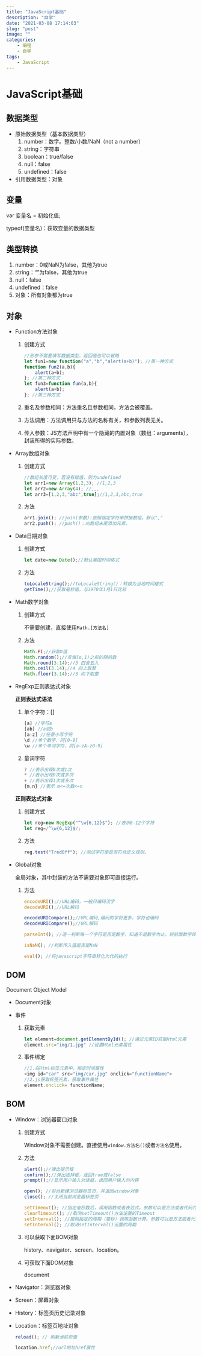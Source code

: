 ```yaml
---
title: "JavaScript基础"
description: "自学"
date: "2021-03-08 17:14:03"
slug: "post"
image: ""
categories:
    - 编程
    - 自学
tags:
    - JavaScript
---
```


# JavaScript基础

## 数据类型

* 原始数据类型（基本数据类型）
  1. number：数字。整数/小数/NaN（not a number）
  2. string：字符串
  3. boolean：true/false
  4. null：false
  5. undefined：false 
* 引用数据类型：对象

## 变量

var 变量名 = 初始化值;

typeof(变量名)：获取变量的数据类型

## 类型转换

1. number：0或NaN为false，其他为true
2. string：“”为false，其他为true
3. null：false
4. undefined：false
5. 对象：所有对象都为true

## 对象

* Function方法对象
  
  1. 创建方式
  
       ```javascript
       //形参不需要填写数据类型，返回值也可以省略
       let fun1=new function("a","b","alert(a+b)"); //第一种方式
       function fun2(a,b){
           alert(a+b);
       }; //第二种方式
       let fun3=function fun(a,b){
           alert(a+b);
       }; //第三种方式
       ```
  
  2. 重名及参数相同：方法重名且参数相同，方法会被覆盖。
  
  3. 方法调用：方法调用只与方法的名称有关，和参数列表无关。
  
  4. 传入参数：JS方法声明中有一个隐藏的内置对象（数组：arguments），封装所得的实际参数。
  
* Array数组对象

  1. 创建方式

     ```javascript
     //数组长度可变，若没有赋值，则为undefined
     let arr1=new Array(1,2,3); //1,2,3
     let arr2=new Array(4); //,,,
     let arr3=[1,2,3,"abc",true];//1,2,3,abc,true
     ```

  2. 方法
  
     ```javascript
     arr1.join(); //join(参数):按照指定字符串拼接数组。默认","
     arr2.push(); //push()：向数组末尾添加元素。
     ```
  
* Data日期对象

  1. 创建方式

     ```javascript
     let date=new Date();//默认美国时间格式
     ```

  2. 方法

     ```javascript
     toLocaleString();//toLocaleString()：转换为当地时间格式
     getTime();//获取毫秒值，与1970年1月1日比较
     ```

* Math数学对象

  1. 创建方式

     不需要创建，直接使用`Math.[方法名]`

  2. 方法

     ```javascript
     Math.PI;//获取π值
     Math.random();//反悔[o,1)之前的随机数
     Math.round(3.14);//3 四舍五入
     Math.ceil(3.14);//4 向上取整
     Math.floor(3.14);//3 向下取整
     ```

* RegExp正则表达式对象

  **正则表达式语法**

  1. 单个字符：[]

     ```javascript
     [a] //字符a
     [ab] //a或b
     [a-z] //任意小写字符
     \d //单个数字，同[0-9]
     \w //单个单词字符，同[a-zA-z0-9]
     ```

  2. 量词字符

     ```javascript
     ? //表示出现0次或1次
     * //表示出现0次或多次
     + //表示出现1次或多次
     {m,n} //表示 m<=次数<=n
     ```

  **正则表达式对象**

  1. 创建方式

     ```javascript
     let reg=new RegExp("^\w{6,12}$"); //表示6-12个字符
     let reg=/^\w{6,12}$/;
     ```

  2. 方法

     ```javascript
     reg.test("Tred0ff"); //测试字符串是否符合定义规则。
     ```

* Global对象

  全局对象，其中封装的方法不需要对象即可直接运行。

  1. 方法

     ```javascript
     encodeURI();//URL编码，一般只编码汉字
     decodeURI();//URL解码
     
     encodeURICompare();//URL编码,编码的字符更多，字符也编码
     decodeURICompare();//URL解码
     
     parseInt(); //逐一判断每一个字符是否是数字，知道不是数字为止。将前面数字转行为number
     
     isNaN(); //判断传入值是否是NaN
     
     eval(); //将javascript字符串转化为代码执行
     ```

## DOM

Document Object Model

* Document对象

* 事件

  1. 获取元素

     ```javascript
     let element=document.getElementById(); //通过元素ID获取Html元素
     element.src="img/1.jpg" //设置Html元素属性
     ```

  2. 事件绑定

     ```javascript
     //1.在Html标签元素中，指定时间属性
     <img id="car" src="img/car.jpg" onclick="functionName">
     //2.js获取标签元素，获取事件属性
     element.onclick= functionName;
     ```

## BOM

* Window：浏览器窗口对象

  1. 创建方式

     Window对象不需要创建。直接使用`window.方法名()`或者`方法名`使用。

  2. 方法

     ```javascript
     alert();//弹出提示框
     confirm();//弹出选择框，返回true或false
     prompt();//显示用户输入对话框，返回用户输入的内容
     
     open(); //前台新建浏览器标签页，并返回window对象
     close(); //关闭当前浏览器标签页
     
     setTimeout(); //指定毫秒数后，调用函数或者表达式。参数可以是方法或者代码片段
     clearTimeout(); //取消setTimeout()方法设置的Timeout
     setInterval(); //按照指定的周期（毫秒）调用函数计算。参数可以是方法或者代码片段
     setInterval(); //取消setInterval()设置的周期
     ```

  3. 可以获取下面BOM对象

     history、navigator、screen、location。

  4. 可获取下面DOM对象

     document

* Navigator：浏览器对象

* Screen：屏幕对象

* History：标签页历史记录对象

* Location：标签页地址对象 

  ```javascript
  reload(); // 刷新当前页面
  
  location.href;//url地址href属性
  ```

  



